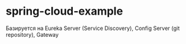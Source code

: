 # spring-cloud-example
Базируется на Eureka Server (Service Discovery), 
Config Server (git repository), Gateway
